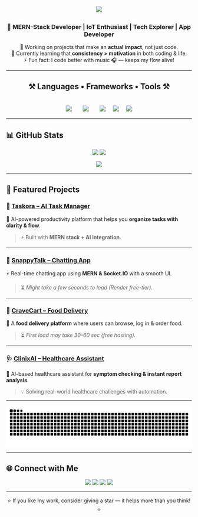 <h1 align="center">
  <img src="https://readme-typing-svg.herokuapp.com?font=Righteous&size=35&center=true&vCenter=true&width=500&height=70&duration=4000&lines=Hi+There!+👋;+I'm+Jaimil+Modi!;" />
</h1>

<h3 align="center">🌟 MERN-Stack Developer | IoT Enthusiast | Tech Explorer | App Developer</h3>

<p align="center">
🔭 Working on projects that make an <b>actual impact</b>, not just code.<br>
🌱 Currently learning that <b>consistency > motivation</b> in both coding & life.<br>
⚡ Fun fact: I code better with music 🎧 — keeps my flow alive!
</p>

---

<h2 align="center">⚒️ Languages • Frameworks • Tools ⚒️</h2>
<br/>
<div align="center" class="skills">
  <img src="https://skillicons.dev/icons?i=c,cs,cpp,java,js,ts,python,php,html,css,sass" /><br/>
  <img src="https://skillicons.dev/icons?i=react,nextjs,vite,nodejs,express,angular,bootstrap,tailwind" /><br/>
  <img src="https://skillicons.dev/icons?i=mongodb,mysql,cassandra,firebase" />
  <img src="https://skillicons.dev/icons?i=git,github,vscode,figma,unity,arduino,postman" />
  <img src="https://skillicons.dev/icons?i=vercel,netlify" />
</div>

<style>
.skills img {
  max-width: 100%;
  height: auto;
  margin: 5px;
}

.skills {
  display: flex;
  flex-wrap: wrap;
  justify-content: center;
  gap: 10px; /* spacing between icons */
}
</style>


---

## 📊 GitHub Stats  

<p align="center">
  <img src="https://github-readme-stats.vercel.app/api?username=JaimilModi&theme=transparent&hide_border=true&show_icons=true" height="160" />
  <img src="https://nirzak-streak-stats.vercel.app/?user=JaimilModi&theme=transparent&hide_border=true" height="160" />
</p>

<p align="center">
  <img src="https://github-readme-stats.vercel.app/api/top-langs/?username=JaimilModi&theme=transparent&hide_border=true&layout=compact" height="160" />
</p>

---

## 🚧 Featured Projects  

### 🤖 [Taskora – AI Task Manager](https://taskora-ai.vercel.app)  
🧠 AI-powered productivity platform that helps you **organize tasks with clarity & flow**.  
> ⚡ Built with **MERN stack + AI integration**.  

---

### 💬 [SnappyTalk – Chatting App](https://snappytalk.onrender.com)  
⚡ Real-time chatting app using **MERN & Socket.IO** with a smooth UI.  
> ⏳ *Might take a few seconds to load (Render free-tier).*  

---

### 🛒 [CraveCart – Food Delivery](https://food-del-frontend-uva2.onrender.com)  
🍔 A **food delivery platform** where users can browse, log in & order food.  
> ⏳ *First load may take 30–60 sec (free hosting).*  

---

### 🩺 [ClinixAI – Healthcare Assistant](https://clinix-ai.vercel.app)  
🧠 AI-based healthcare assistant for **symptom checking & instant report analysis**.  
> 💡 Solving real-world healthcare challenges with automation.  

---

<div align="center">
  
  ![snake gif](https://github.com/JaimilModi/JaimilModi/blob/output/github-snake-dark.svg)
  
</div>

---

## 🌐 Connect with Me  

<p align="center">
  <a href="https://instagram.com/jaimil._.381"><img src="https://img.shields.io/badge/Instagram-%23E4405F.svg?style=for-the-badge&logo=Instagram&logoColor=white"/></a>
  <a href="https://linkedin.com/in/jaimil-modi-799185353"><img src="https://img.shields.io/badge/LinkedIn-%230077B5.svg?style=for-the-badge&logo=Linkedin&logoColor=white"/></a>
  <a href="https://x.com/jaimil_3426"><img src="https://img.shields.io/badge/X-black.svg?style=for-the-badge&logo=X&logoColor=white"/></a>
  <a href="mailto:jaimil2412@gmail.com"><img src="https://img.shields.io/badge/Email-D14836?style=for-the-badge&logo=gmail&logoColor=white"/></a>
</p>

---

<div align="center">
⭐ If you like my work, consider giving a star — it helps more than you think! ⭐  
</div>
